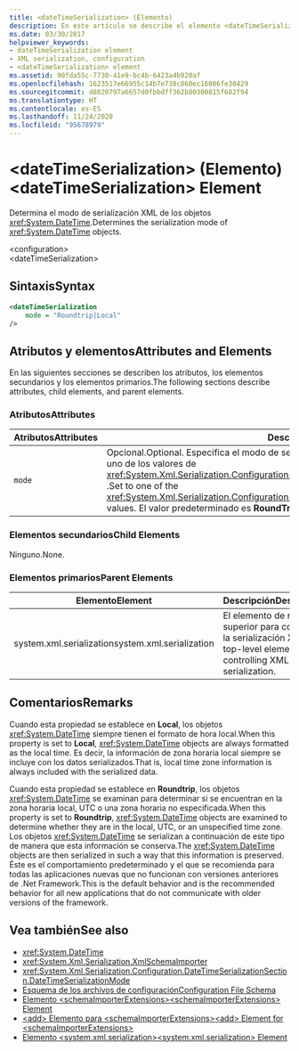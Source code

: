 ```yaml
---
title: <dateTimeSerialization> (Elemento)
description: En este artículo se describe el elemento <dateTimeSerialization>, que determina el modo de serialización de los objetos DateTime.
ms.date: 03/30/2017
helpviewer_keywords:
- dateTimeSerialization element
- XML serialization, configuration
- <dateTimeSerialization> element
ms.assetid: 90fda55c-7730-41e9-bc4b-6423a4b920af
ms.openlocfilehash: 1623517e66955c14b7e738c860ec16086fe30429
ms.sourcegitcommit: d8020797a6657d0fbbdff362b80300815f682f94
ms.translationtype: HT
ms.contentlocale: es-ES
ms.lasthandoff: 11/24/2020
ms.locfileid: "95678979"
---
```

# <a name="datetimeserialization-element"></a><span data-ttu-id="d2494-103">\<dateTimeSerialization> (Elemento)</span><span class="sxs-lookup"><span data-stu-id="d2494-103">\<dateTimeSerialization> Element</span></span>

<span data-ttu-id="d2494-104">Determina el modo de serialización XML de los objetos <xref:System.DateTime>.</span><span class="sxs-lookup"><span data-stu-id="d2494-104">Determines the serialization mode of <xref:System.DateTime> objects.</span></span>  
  
 \<configuration>  
\<dateTimeSerialization>  
  
## <a name="syntax"></a><span data-ttu-id="d2494-105">Sintaxis</span><span class="sxs-lookup"><span data-stu-id="d2494-105">Syntax</span></span>  
  
```xml  
<dateTimeSerialization  
    mode = "Roundtrip|Local"  
/>  
```  
  
## <a name="attributes-and-elements"></a><span data-ttu-id="d2494-106">Atributos y elementos</span><span class="sxs-lookup"><span data-stu-id="d2494-106">Attributes and Elements</span></span>  

 <span data-ttu-id="d2494-107">En las siguientes secciones se describen los atributos, los elementos secundarios y los elementos primarios.</span><span class="sxs-lookup"><span data-stu-id="d2494-107">The following sections describe attributes, child elements, and parent elements.</span></span>  
  
### <a name="attributes"></a><span data-ttu-id="d2494-108">Atributos</span><span class="sxs-lookup"><span data-stu-id="d2494-108">Attributes</span></span>  
  
|<span data-ttu-id="d2494-109">Atributos</span><span class="sxs-lookup"><span data-stu-id="d2494-109">Attributes</span></span>|<span data-ttu-id="d2494-110">Descripción</span><span class="sxs-lookup"><span data-stu-id="d2494-110">Description</span></span>|  
|----------------|-----------------|  
|`mode`|<span data-ttu-id="d2494-111">Opcional.</span><span class="sxs-lookup"><span data-stu-id="d2494-111">Optional.</span></span> <span data-ttu-id="d2494-112">Especifica el modo de serialización.</span><span class="sxs-lookup"><span data-stu-id="d2494-112">Specifies the serialization mode.</span></span> <span data-ttu-id="d2494-113">Establece uno de los valores de <xref:System.Xml.Serialization.Configuration.DateTimeSerializationSection.DateTimeSerializationMode> .</span><span class="sxs-lookup"><span data-stu-id="d2494-113">Set to one of the <xref:System.Xml.Serialization.Configuration.DateTimeSerializationSection.DateTimeSerializationMode> values.</span></span> <span data-ttu-id="d2494-114">El valor predeterminado es **RoundTrip**.</span><span class="sxs-lookup"><span data-stu-id="d2494-114">The default is **RoundTrip**.</span></span>|  
  
### <a name="child-elements"></a><span data-ttu-id="d2494-115">Elementos secundarios</span><span class="sxs-lookup"><span data-stu-id="d2494-115">Child Elements</span></span>  

 <span data-ttu-id="d2494-116">Ninguno.</span><span class="sxs-lookup"><span data-stu-id="d2494-116">None.</span></span>  
  
### <a name="parent-elements"></a><span data-ttu-id="d2494-117">Elementos primarios</span><span class="sxs-lookup"><span data-stu-id="d2494-117">Parent Elements</span></span>  
  
|<span data-ttu-id="d2494-118">Elemento</span><span class="sxs-lookup"><span data-stu-id="d2494-118">Element</span></span>|<span data-ttu-id="d2494-119">Descripción</span><span class="sxs-lookup"><span data-stu-id="d2494-119">Description</span></span>|  
|-------------|-----------------|  
|<span data-ttu-id="d2494-120">system.xml.serialization</span><span class="sxs-lookup"><span data-stu-id="d2494-120">system.xml.serialization</span></span>|<span data-ttu-id="d2494-121">El elemento de nivel superior para controlar la serialización XML.</span><span class="sxs-lookup"><span data-stu-id="d2494-121">The top-level element for controlling XML serialization.</span></span>|  
  
## <a name="remarks"></a><span data-ttu-id="d2494-122">Comentarios</span><span class="sxs-lookup"><span data-stu-id="d2494-122">Remarks</span></span>  

<span data-ttu-id="d2494-123">Cuando esta propiedad se establece en **Local**, los objetos <xref:System.DateTime> siempre tienen el formato de hora local.</span><span class="sxs-lookup"><span data-stu-id="d2494-123">When this property is set to **Local**, <xref:System.DateTime> objects are always formatted as the local time.</span></span> <span data-ttu-id="d2494-124">Es decir, la información de zona horaria local siempre se incluye con los datos serializados.</span><span class="sxs-lookup"><span data-stu-id="d2494-124">That is, local time zone information is always included with the serialized data.</span></span>
  
<span data-ttu-id="d2494-125">Cuando esta propiedad se establece en **Roundtrip**, los objetos <xref:System.DateTime> se examinan para determinar si se encuentran en la zona horaria local, UTC o una zona horaria no especificada.</span><span class="sxs-lookup"><span data-stu-id="d2494-125">When this property is set to **Roundtrip**, <xref:System.DateTime> objects are examined to determine whether they are in the local, UTC, or an unspecified time zone.</span></span> <span data-ttu-id="d2494-126">Los objetos <xref:System.DateTime> se serializan a continuación de este tipo de manera que esta información se conserva.</span><span class="sxs-lookup"><span data-stu-id="d2494-126">The <xref:System.DateTime> objects are then serialized in such a way that this information is preserved.</span></span> <span data-ttu-id="d2494-127">Éste es el comportamiento predeterminado y el que se recomienda para todas las aplicaciones nuevas que no funcionan con versiones anteriores de .Net Framework.</span><span class="sxs-lookup"><span data-stu-id="d2494-127">This is the default behavior and is the recommended behavior for all new applications that do not communicate with older versions of the framework.</span></span>  
  
## <a name="see-also"></a><span data-ttu-id="d2494-128">Vea también</span><span class="sxs-lookup"><span data-stu-id="d2494-128">See also</span></span>

- <xref:System.DateTime>
- <xref:System.Xml.Serialization.XmlSchemaImporter>
- <xref:System.Xml.Serialization.Configuration.DateTimeSerializationSection.DateTimeSerializationMode>
- [<span data-ttu-id="d2494-129">Esquema de los archivos de configuración</span><span class="sxs-lookup"><span data-stu-id="d2494-129">Configuration File Schema</span></span>](../../framework/configure-apps/file-schema/index.md)
- [<span data-ttu-id="d2494-130">Elemento \<schemaImporterExtensions></span><span class="sxs-lookup"><span data-stu-id="d2494-130">\<schemaImporterExtensions> Element</span></span>](schemaimporterextensions-element.md)
- [<span data-ttu-id="d2494-131">\<add> Elemento para \<schemaImporterExtensions></span><span class="sxs-lookup"><span data-stu-id="d2494-131">\<add> Element for \<schemaImporterExtensions></span></span>](add-element-for-schemaimporterextensions.md)
- [<span data-ttu-id="d2494-132">Elemento \<system.xml.serialization></span><span class="sxs-lookup"><span data-stu-id="d2494-132">\<system.xml.serialization> Element</span></span>](system-xml-serialization-element.md)
